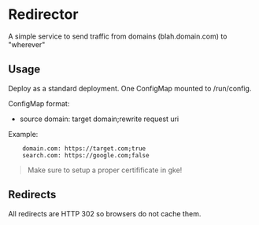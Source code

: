 # Redirector

A simple service to send traffic from domains (blah.domain.com) to "wherever"

## Usage

Deploy as a standard deployment.  One ConfigMap mounted to /run/config.

ConfigMap format:

* source domain: target domain;rewrite request uri

Example:
```
	domain.com: https://target.com;true
	search.com: https://google.com;false
```

> Make sure to setup a proper certifificate in gke!

## Redirects

All redirects are HTTP 302 so browsers do not cache them.

